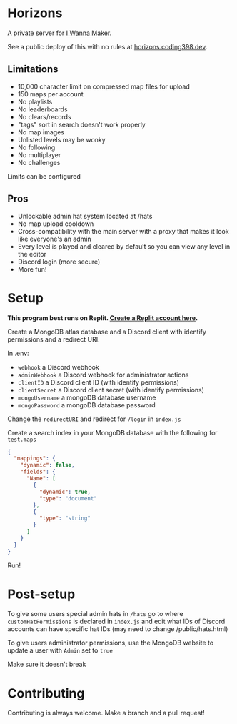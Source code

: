 # Horizons
A private server for [I Wanna Maker](https://www.iwannamakergame.com/).

See a public deploy of this with no rules at [horizons.coding398.dev](https://horizons.coding398.dev/).

## Limitations
- 10,000 character limit on compressed map files for upload
- 150 maps per account
- No playlists
- No leaderboards
- No clears/records
- "tags" sort in search doesn't work properly
- No map images
- Unlisted levels may be wonky
- No following
- No multiplayer
- No challenges 

Limits can be configured

## Pros
- Unlockable admin hat system located at /hats
- No map upload cooldown
- Cross-compatibility with the main server with a proxy that makes it look like everyone's an admin
- Every level is played and cleared by default so you can view any level in the editor
- Discord login (more secure)
- More fun!

# Setup
**This program best runs on Replit. [Create a Replit account here](https://join.replit.com/lachie).**

Create a MongoDB atlas database and a Discord client with identify permissions and a redirect URI.

In .env:
- `webhook` a Discord webhook
- `adminWebhook` a Discord webhook for administrator actions
- `clientID` a Discord client ID (with identify permissions)
- `clientSecret` a Discord client secret (with identify permissions)
- `mongoUsername` a mongoDB database username
- `mongoPassword` a mongoDB database password

Change the `redirectURI` and redirect for `/login` in `index.js`

Create a search index in your MongoDB database with the following for `test.maps`
```json
{
  "mappings": {
    "dynamic": false,
    "fields": {
      "Name": [
        {
          "dynamic": true,
          "type": "document"
        },
        {
          "type": "string"
        }
      ]
    }
  }
}
```

Run!

# Post-setup
To give some users special admin hats in `/hats` go to where `customHatPermissions` is declared in `index.js` and edit what IDs of Discord accounts can have specific hat IDs (may need to change /public/hats.html)

To give users administrator permissions, use the MongoDB website to update a user with `Admin` set to `true`

Make sure it doesn't break

# Contributing
Contributing is always welcome. Make a branch and a pull request!